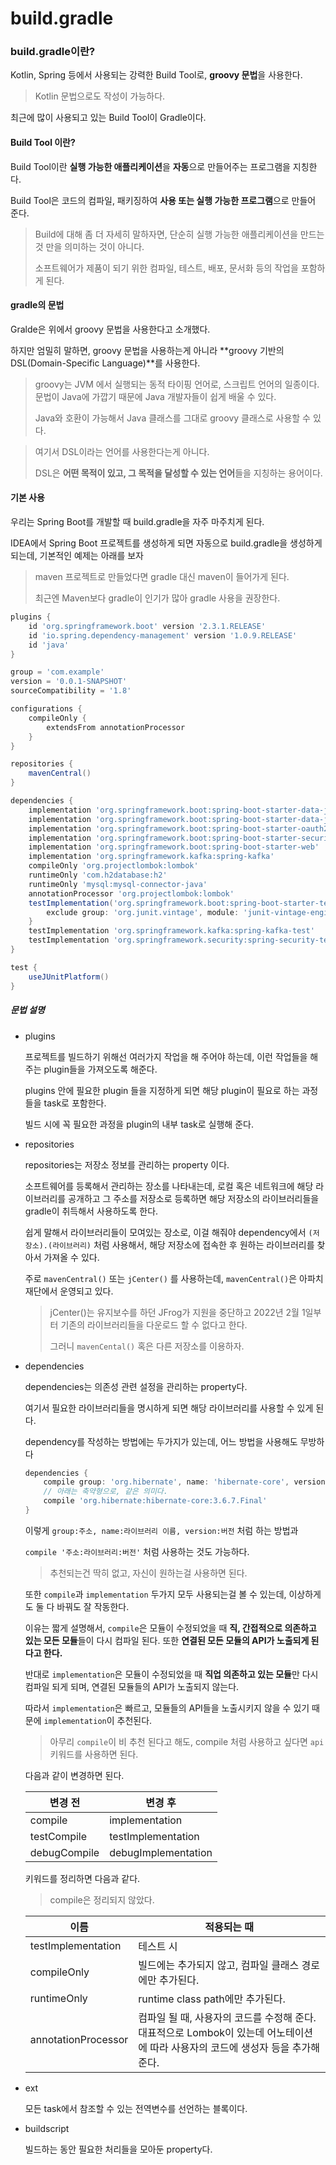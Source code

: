 # build.gradle

### build.gradle이란?

Kotlin, Spring 등에서 사용되는 강력한 Build Tool로, **groovy 문법**을 사용한다.

> Kotlin 문법으로도 작성이 가능하다.

최근에 많이 사용되고 있는 Build Tool이 Gradle이다.



#### Build Tool 이란?

Build Tool이란 **실행 가능한 애플리케이션**을 **자동**으로 만들어주는 프로그램을 지칭한다.

Build Tool은 코드의 컴파일, 패키징하여 **사용 또는 실행 가능한 프로그램**으로 만들어 준다.

> Build에 대해 좀 더 자세히 말하자면, 단순히 실행 가능한 애플리케이션을 만드는 것 만을 의미하는 것이 아니다.
>
> 소프트웨어가 제품이 되기 위한 컴파일, 테스트, 배포, 문서화 등의 작업을 포함하게 된다.



#### gradle의 문법

Gralde은 위에서 groovy 문법을 사용한다고 소개했다.

하지만 엄밀히 말하면, groovy 문법을 사용하는게 아니라 **groovy 기반의 DSL(Domain-Specific Language)**를 사용한다.

> groovy는 JVM 에서 실행되는 동적 타이핑 언어로, 스크립트 언어의 일종이다. 문법이 Java에 가깝기 때문에 Java 개발자들이 쉽게 배울 수 있다.
>
> Java와 호환이 가능해서 Java 클래스를 그대로 groovy 클래스로 사용할 수 있다.



> 여기서 DSL이라는 언어를 사용한다는게 아니다.
>
> DSL은 **어떤 목적이 있고, 그 목적을 달성할 수 있는 언어**들을 지칭하는 용어이다.



#### 기본 사용

우리는 Spring Boot를 개발할 때 build.gradle을 자주 마주치게 된다.

IDEA에서 Spring Boot 프로젝트를 생성하게 되면 자동으로 build.gradle을 생성하게 되는데, 기본적인 예제는 아래를 보자

> maven 프로젝트로 만들었다면 gradle 대신 maven이 들어가게 된다.
>
> 최근엔 Maven보다 gradle이 인기가 많아 gradle 사용을 권장한다.



``` groovy
plugins {
    id 'org.springframework.boot' version '2.3.1.RELEASE'
    id 'io.spring.dependency-management' version '1.0.9.RELEASE'
    id 'java'
}

group = 'com.example'
version = '0.0.1-SNAPSHOT'
sourceCompatibility = '1.8'

configurations {
    compileOnly {
        extendsFrom annotationProcessor
    }
}

repositories {
    mavenCentral()
}

dependencies {
    implementation 'org.springframework.boot:spring-boot-starter-data-jdbc'
    implementation 'org.springframework.boot:spring-boot-starter-data-jpa'
    implementation 'org.springframework.boot:spring-boot-starter-oauth2-client'
    implementation 'org.springframework.boot:spring-boot-starter-security'
    implementation 'org.springframework.boot:spring-boot-starter-web'
    implementation 'org.springframework.kafka:spring-kafka'
    compileOnly 'org.projectlombok:lombok'
    runtimeOnly 'com.h2database:h2'
    runtimeOnly 'mysql:mysql-connector-java'
    annotationProcessor 'org.projectlombok:lombok'
    testImplementation('org.springframework.boot:spring-boot-starter-test') {
        exclude group: 'org.junit.vintage', module: 'junit-vintage-engine'
    }
    testImplementation 'org.springframework.kafka:spring-kafka-test'
    testImplementation 'org.springframework.security:spring-security-test'
}

test {
    useJUnitPlatform()
}
```



##### 문법 설명

- plugins

  프로젝트를 빌드하기 위해선 여러가지 작업을 해 주어야 하는데, 이런 작업들을 해주는 plugin들을 가져오도록 해준다.

  plugins 안에 필요한 plugin 들을 지정하게 되면 해당 plugin이 필요로 하는 과정들을 task로 포함한다.

  빌드 시에 꼭 필요한 과정을 plugin의 내부 task로 실행해 준다.

- repositories

  repositories는 저장소 정보를 관리하는 property 이다.

  소프트웨어를 등록해서 관리하는 장소를 나타내는데, 로컬 혹은 네트워크에 해당 라이브러리를 공개하고 그 주소를 저장소로 등록하면 해당 저장소의 라이브러리들을 gradle이 취득해서 사용하도록 한다.

  

  쉽게 말해서 라이브러리들이 모여있는 장소로, 이걸 해줘야 dependency에서 `(저장소).(라이브러리)` 처럼 사용해서, 해당 저장소에 접속한 후 원하는 라이브러리를 찾아서 가져올 수 있다.

  

  주로 `mavenCentral()` 또는 `jCenter()` 를 사용하는데, `mavenCentral()`은 아파치 재단에서 운영되고 있다.

  > jCenter()는 유지보수를 하던 JFrog가 지원을 중단하고 2022년 2월 1일부터 기존의 라이브러리들을 다운로드 할 수 없다고 한다.
  >
  > 그러니 `mavenCental()` 혹은 다른 저장소를 이용하자.

- dependencies

  dependencies는 의존성 관련 설정을 관리하는 property다.

  여기서 필요한 라이브러리들을 명시하게 되면 해당 라이브러리를 사용할 수 있게 된다.
  


  dependency를 작성하는 방법에는 두가지가 있는데, 어느 방법을 사용해도 무방하다

  ``` groovy
  dependencies {
      compile group: 'org.hibernate', name: 'hibernate-core', version: '3.6.7.Final'
      // 아래는 축약형으로, 같은 의미다.
      compile 'org.hibernate:hibernate-core:3.6.7.Final'
  }
  ```

  이렇게 `group:주소, name:라이브러리 이름, version:버전` 처럼 하는 방법과

  `compile '주소:라이브러리:버전'` 처럼 사용하는 것도 가능하다.

  > 추천되는건 딱히 없고, 자신이 원하는걸 사용하면 된다.


  또한 `compile`과 `implementation` 두가지 모두 사용되는걸 볼 수 있는데, 이상하게도 둘 다 바꿔도 잘 작동한다.

  이유는 짧게 설명해서, `compile`은 모듈이 수정되었을 때 **직, 간접적으로 의존하고 있는 모든 모듈**들이 다시 컴파일 된다. 또한 **연결된 모든 모듈의 API가 노출되게 된다고 한다.**

  반대로 `implementation`은 모듈이 수정되었을 때 **직업 의존하고 있는 모듈**만 다시 컴파일 되게 되며, 연결된 모듈들의 API가 노출되지 않는다.

  따라서 `implementation`은 빠르고, 모듈들의 API들을 노출시키지 않을 수 있기 때문에 `implementation`이 추천된다.

  > 아무리 `compile`이 비 추천 된다고 해도, compile 처럼 사용하고 싶다면 `api` 키워드를 사용하면 된다.

  

  다음과 같이 변경하면 된다.

  | 변경 전      | 변경 후             |
  | ------------ | ------------------- |
  | compile      | implementation      |
  | testCompile  | testImplementation  |
  | debugCompile | debugImplementation |


  키워드를 정리하면 다음과 같다.

  > compile은 정리되지 않았다.

  

  | 이름                | 적용되는 때                                                  |
  | ------------------- | ------------------------------------------------------------ |
  | testImplementation  | 테스트 시                                                    |
  | compileOnly         | 빌드에는 추가되지 않고, 컴파일 클래스 경로에만 추가된다.     |
  | runtimeOnly         | runtime class path에만 추가된다.                             |
  | annotationProcessor | 컴파일 될 때, 사용자의 코드를 수정해 준다.<br />대표적으로 Lombok이 있는데 어노테이션에 따라 사용자의 코드에 생성자 등을 추가해 준다. |

- ext

  모든 task에서 참조할 수 있는 전역변수를 선언하는 블록이다.

- buildscript

  빌드하는 동안 필요한 처리들을 모아둔 property다.